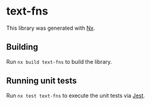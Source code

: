# text-fns

This library was generated with [Nx](https://nx.dev).

## Building

Run `nx build text-fns` to build the library.

## Running unit tests

Run `nx test text-fns` to execute the unit tests via [Jest](https://jestjs.io).
